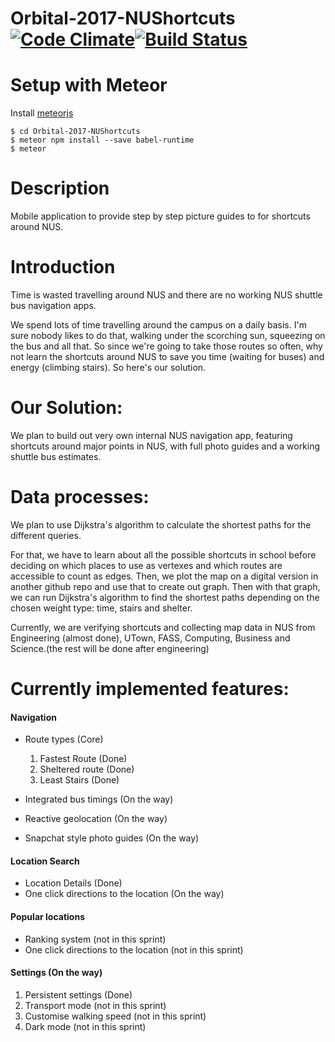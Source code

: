 # Orbital-2017-NUShortcuts [![Code Climate](http://img.shields.io/codeclimate/github/lincredibleJC/Orbital-2017-NUShortcuts.svg)](https://codeclimate.com/github/lincredibleJC/Orbital-2017-NUShortcuts)[![Build Status](https://travis-ci.org/lincredibleJC/Orbital-2017-NUShortcuts.svg?branch=master)](https://travis-ci.org/lincredibleJC/Orbital-2017-NUShortcuts)

# Setup with Meteor
Install [meteorjs](https://www.meteor.com)
```
$ cd Orbital-2017-NUShortcuts
$ meteor npm install --save babel-runtime
$ meteor
```

# Description
Mobile application to provide step by step picture guides to for shortcuts around NUS.


# Introduction

Time is wasted travelling around NUS and there are no working NUS shuttle bus navigation apps.

We spend lots of time travelling around the campus on a daily basis. I'm sure nobody likes to do that, walking under the scorching sun, squeezing on the bus and all that. So since we're going to take those routes so often, why not learn the shortcuts around NUS to save you time (waiting for buses) and energy (climbing stairs). So here's our solution.

# Our Solution:
We plan to build out very own internal NUS navigation app, featuring shortcuts around major points in NUS, with full photo guides and a working shuttle bus estimates.

# Data processes:
We plan to use Dijkstra's algorithm to calculate the shortest paths for the different queries.

For that, we have to learn about all the possible shortcuts in school before deciding on which places to use as vertexes and which routes are accessible to count as edges. Then, we plot the map on a digital version in another github repo and use that to create out graph. Then with that graph, we can run Dijkstra's algorithm to find the shortest paths depending on the chosen weight type: time, stairs and shelter. 

Currently, we are verifying shortcuts and collecting map data in NUS from Engineering (almost done), UTown, FASS, Computing, Business and Science.(the rest will be done after engineering)

# Currently implemented features:
#### Navigation
* Route types (Core)
  1. Fastest Route (Done)
  1. Sheltered route (Done)
  1. Least Stairs (Done)
  
* Integrated bus timings (On the way)
* Reactive geolocation (On the way)
* Snapchat style photo guides (On the way)

#### Location Search
* Location Details (Done)
* One click directions to the location (On the way)

#### Popular locations
* Ranking system (not in this sprint)
* One click directions to the location  (not in this sprint)

#### Settings (On the way)
  1. Persistent settings (Done)
  1. Transport mode (not in this sprint)
  1. Customise walking speed (not in this sprint)
  1. Dark mode (not in this sprint)
